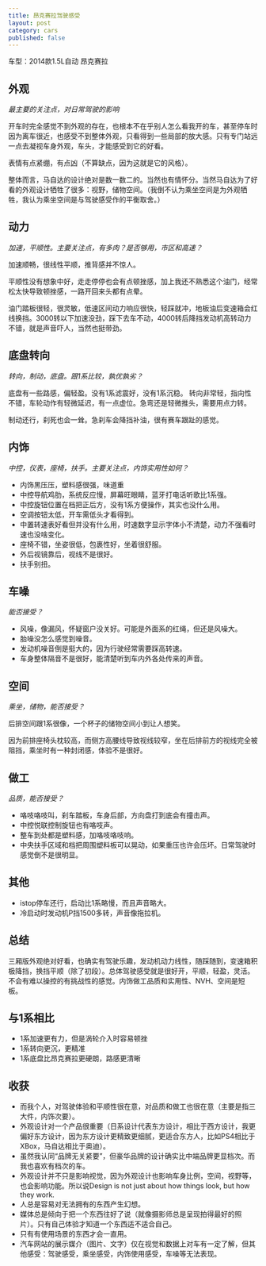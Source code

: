 ```yaml
---
title: 昂克赛拉驾驶感受
layout: post
category: cars
published: false
---
```


车型：2014款1.5L自动 昂克赛拉

## 外观
*最主要的关注点，对日常驾驶的影响*

开车时完全感觉不到外观的存在，也根本不在乎别人怎么看我开的车，甚至停车时因为离车很近，也感受不到整体外观，只看得到一些局部的放大感。只有专门站远一点去凝视车身外观，车头，才能感受到它的好看。

表情有点紧绷，有点凶（不算缺点，因为这就是它的风格）。

整体而言，马自达的设计绝对是数一数二的。当然也有情怀分。当然马自达为了好看的外观设计牺牲了很多：视野，储物空间。（我倒不认为乘坐空间是为外观牺牲，我认为乘坐空间是与驾驶感受作的平衡取舍。）

## 动力
*加速，平顺性。主要关注点，有多肉？是否够用，市区和高速？*

加速顺畅，很线性平顺，推背感并不惊人。

平顺性没有想象中好，走走停停也会有点顿挫感，加上我还不熟悉这个油门，经常松太快导致顿挫感，一路开回来头都有点晕。

油门踏板很轻，很灵敏，低速区间动力响应很快，轻踩就冲，地板油后变速箱会红线换挡。3000转以下加速没劲，踩下去车不动，4000转后降挡发动机高转动力不错，就是声音吓人，当然也挺带劲。

## 底盘转向
*转向，制动，底盘。跟1系比较，孰优孰劣？*

底盘有一些路感，偏轻盈。没有1系滤震好，没有1系沉稳。
转向非常轻，指向性不错，车轮动作有轻微延迟，有一点虚位。急弯还是轻微推头，需要用点力转。

制动还行，刹死也会一耸。急刹车会降挡补油，很有赛车跟趾的感觉。

## 内饰
*中控，仪表，座椅，扶手。主要关注点，内饰实用性如何？*

- 内饰黑压压，塑料感很强，味道重
- 中控导航鸡肋，系统反应慢，屏幕旺眼睛，蓝牙打电话听歌比1系强。
- 中控旋钮位置在档把正后方，没有1系方便操作，其实也没什么用。
- 空调按钮太低，开车需低头才看得到。
- 中置转速表好看但并没有什么用，时速数字显示字体小不清楚，动力不强看时速也没啥变化。
- 座椅不错，坐姿很低，包裹性好，坐着很舒服。
- 外后视镜靠后，视线不是很好。
- 扶手别扭。

## 车噪
*能否接受？*

- 风噪，像漏风，怀疑窗户没关好。可能是外面系的红绳，但还是风噪大。
- 胎噪没怎么感觉到噪音。
- 发动机噪音倒是挺大的，因为行驶经常需要踩高转速。
- 车身整体隔音不是很好，能清楚听到车内外各处传来的声音。

## 空间
*乘坐，储物，能否接受？*

后排空间跟1系很像，一个杯子的储物空间小到让人想笑。

因为前排座椅头枕较高，而侧方高腰线导致视线较窄，坐在后排前方的视线完全被阻挡，乘坐时有一种封闭感，体验不是很好。

## 做工
*品质，能否接受？*

- 咯吱咯吱叫，刹车踏板，车身后部，方向盘打到底会有撞击声。
- 中控悦联控制旋钮也有咯吱声。
- 整车到处都是塑料感，加咯吱咯吱响。
- 中央扶手区域和档把周围塑料板可以晃动，如果重压也许会压坏。日常驾驶时感觉倒不是很明显。

## 其他
- istop停车还行，启动比1系略慢，而且声音略大。
- 冷启动时发动机P挡1500多转，声音像拖拉机。

## 总结
三厢版外观绝对好看，也确实有驾驶乐趣，发动机动力线性，随踩随到，变速箱积极降挡，换挡平顺（除了初段）。总体驾驶感受就是很好开，平顺，轻盈，灵活。不会有难以操控的有挑战性的感觉。内饰做工品质和实用性、NVH、空间是短板。

## 与1系相比
- 1系加速更有力，但是涡轮介入时容易顿挫
- 1系转向更沉，更精准
- 1系底盘比昂克赛拉更硬朗，路感更清晰

## 收获
- 而我个人，对驾驶体验和平顺性很在意，对品质和做工也很在意（主要是指三大件，内饰次要）。
- 外观设计对一个产品很重要（日系设计代表东方设计，相比于西方设计，我更偏好东方设计，因为东方设计更精致更细腻，更适合东方人，比如PS4相比于XBox，马自达相比于奥迪）。
- 虽然我认同“品牌无关紧要”，但豪华品牌的设计确实比中端品牌更显档次。而我也喜欢有档次的车。
- 外观设计并不只是影响视觉，因为外观设计也影响车身比例，空间，视野等，也会影响功能。所以说Design is not just about how things look, but how they work.
- 人总是容易对无法拥有的东西产生幻想。
- 媒体总是倾向于把一个东西往好了说（就像摄影师总是呈现拍得最好的照片）。只有自己体验才知道一个东西适不适合自己。
- 只有有使用场景的东西才会一直用。
- 汽车网站的展示媒介（图片、文字）仅在视觉和数据上对车有一定了解，但其他感受：驾驶感受，乘坐感受，内饰使用感受，车噪等无法表现。

